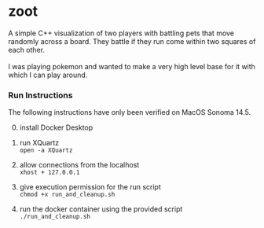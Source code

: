 # zoot

A simple C++ visualization of two players with battling pets that move randomly across a board. They battle if they run come within two squares of each other.<br><br> I was playing pokemon and wanted to make a very high level base for it with which I can play around.

### Run Instructions
The following instructions have only been verified on MacOS Sonoma 14.5.

0. install Docker Desktop

1. run XQuartz<br>
```open -a XQuartz```

2. allow connections from the localhost<br>
```xhost + 127.0.0.1```

3. give execution permission for the run script<br>
```chmod +x run_and_cleanup.sh```

3. run the docker container using the provided script<br>
```./run_and_cleanup.sh```<br>

